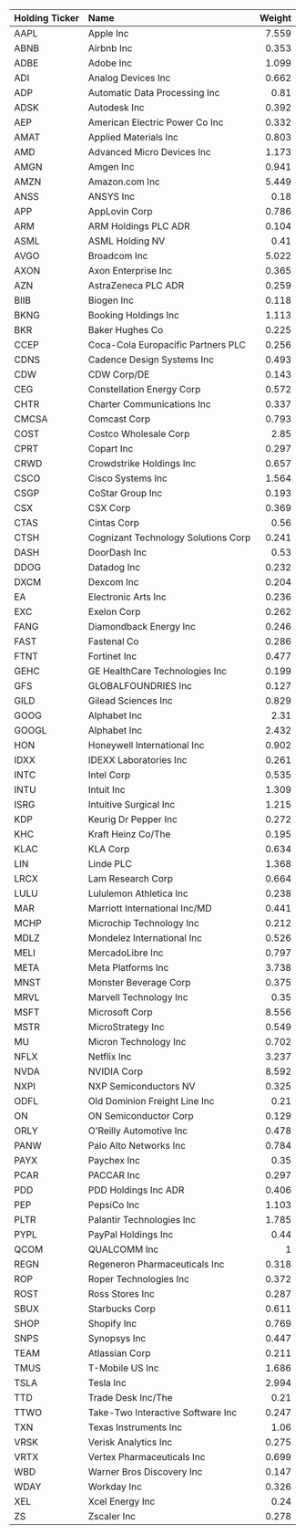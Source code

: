 | Holding Ticker   | Name                                |   Weight |
|:-----------------|:------------------------------------|---------:|
| AAPL             | Apple Inc                           |    7.559 |
| ABNB             | Airbnb Inc                          |    0.353 |
| ADBE             | Adobe Inc                           |    1.099 |
| ADI              | Analog Devices Inc                  |    0.662 |
| ADP              | Automatic Data Processing Inc       |    0.81  |
| ADSK             | Autodesk Inc                        |    0.392 |
| AEP              | American Electric Power Co Inc      |    0.332 |
| AMAT             | Applied Materials Inc               |    0.803 |
| AMD              | Advanced Micro Devices Inc          |    1.173 |
| AMGN             | Amgen Inc                           |    0.941 |
| AMZN             | Amazon.com Inc                      |    5.449 |
| ANSS             | ANSYS Inc                           |    0.18  |
| APP              | AppLovin Corp                       |    0.786 |
| ARM              | ARM Holdings PLC ADR                |    0.104 |
| ASML             | ASML Holding NV                     |    0.41  |
| AVGO             | Broadcom Inc                        |    5.022 |
| AXON             | Axon Enterprise Inc                 |    0.365 |
| AZN              | AstraZeneca PLC ADR                 |    0.259 |
| BIIB             | Biogen Inc                          |    0.118 |
| BKNG             | Booking Holdings Inc                |    1.113 |
| BKR              | Baker Hughes Co                     |    0.225 |
| CCEP             | Coca-Cola Europacific Partners PLC  |    0.256 |
| CDNS             | Cadence Design Systems Inc          |    0.493 |
| CDW              | CDW Corp/DE                         |    0.143 |
| CEG              | Constellation Energy Corp           |    0.572 |
| CHTR             | Charter Communications Inc          |    0.337 |
| CMCSA            | Comcast Corp                        |    0.793 |
| COST             | Costco Wholesale Corp               |    2.85  |
| CPRT             | Copart Inc                          |    0.297 |
| CRWD             | Crowdstrike Holdings Inc            |    0.657 |
| CSCO             | Cisco Systems Inc                   |    1.564 |
| CSGP             | CoStar Group Inc                    |    0.193 |
| CSX              | CSX Corp                            |    0.369 |
| CTAS             | Cintas Corp                         |    0.56  |
| CTSH             | Cognizant Technology Solutions Corp |    0.241 |
| DASH             | DoorDash Inc                        |    0.53  |
| DDOG             | Datadog Inc                         |    0.232 |
| DXCM             | Dexcom Inc                          |    0.204 |
| EA               | Electronic Arts Inc                 |    0.236 |
| EXC              | Exelon Corp                         |    0.262 |
| FANG             | Diamondback Energy Inc              |    0.246 |
| FAST             | Fastenal Co                         |    0.286 |
| FTNT             | Fortinet Inc                        |    0.477 |
| GEHC             | GE HealthCare Technologies Inc      |    0.199 |
| GFS              | GLOBALFOUNDRIES Inc                 |    0.127 |
| GILD             | Gilead Sciences Inc                 |    0.829 |
| GOOG             | Alphabet Inc                        |    2.31  |
| GOOGL            | Alphabet Inc                        |    2.432 |
| HON              | Honeywell International Inc         |    0.902 |
| IDXX             | IDEXX Laboratories Inc              |    0.261 |
| INTC             | Intel Corp                          |    0.535 |
| INTU             | Intuit Inc                          |    1.309 |
| ISRG             | Intuitive Surgical Inc              |    1.215 |
| KDP              | Keurig Dr Pepper Inc                |    0.272 |
| KHC              | Kraft Heinz Co/The                  |    0.195 |
| KLAC             | KLA Corp                            |    0.634 |
| LIN              | Linde PLC                           |    1.368 |
| LRCX             | Lam Research Corp                   |    0.664 |
| LULU             | Lululemon Athletica Inc             |    0.238 |
| MAR              | Marriott International Inc/MD       |    0.441 |
| MCHP             | Microchip Technology Inc            |    0.212 |
| MDLZ             | Mondelez International Inc          |    0.526 |
| MELI             | MercadoLibre Inc                    |    0.797 |
| META             | Meta Platforms Inc                  |    3.738 |
| MNST             | Monster Beverage Corp               |    0.375 |
| MRVL             | Marvell Technology Inc              |    0.35  |
| MSFT             | Microsoft Corp                      |    8.556 |
| MSTR             | MicroStrategy Inc                   |    0.549 |
| MU               | Micron Technology Inc               |    0.702 |
| NFLX             | Netflix Inc                         |    3.237 |
| NVDA             | NVIDIA Corp                         |    8.592 |
| NXPI             | NXP Semiconductors NV               |    0.325 |
| ODFL             | Old Dominion Freight Line Inc       |    0.21  |
| ON               | ON Semiconductor Corp               |    0.129 |
| ORLY             | O'Reilly Automotive Inc             |    0.478 |
| PANW             | Palo Alto Networks Inc              |    0.784 |
| PAYX             | Paychex Inc                         |    0.35  |
| PCAR             | PACCAR Inc                          |    0.297 |
| PDD              | PDD Holdings Inc ADR                |    0.406 |
| PEP              | PepsiCo Inc                         |    1.103 |
| PLTR             | Palantir Technologies Inc           |    1.785 |
| PYPL             | PayPal Holdings Inc                 |    0.44  |
| QCOM             | QUALCOMM Inc                        |    1     |
| REGN             | Regeneron Pharmaceuticals Inc       |    0.318 |
| ROP              | Roper Technologies Inc              |    0.372 |
| ROST             | Ross Stores Inc                     |    0.287 |
| SBUX             | Starbucks Corp                      |    0.611 |
| SHOP             | Shopify Inc                         |    0.769 |
| SNPS             | Synopsys Inc                        |    0.447 |
| TEAM             | Atlassian Corp                      |    0.211 |
| TMUS             | T-Mobile US Inc                     |    1.686 |
| TSLA             | Tesla Inc                           |    2.994 |
| TTD              | Trade Desk Inc/The                  |    0.21  |
| TTWO             | Take-Two Interactive Software Inc   |    0.247 |
| TXN              | Texas Instruments Inc               |    1.06  |
| VRSK             | Verisk Analytics Inc                |    0.275 |
| VRTX             | Vertex Pharmaceuticals Inc          |    0.699 |
| WBD              | Warner Bros Discovery Inc           |    0.147 |
| WDAY             | Workday Inc                         |    0.326 |
| XEL              | Xcel Energy Inc                     |    0.24  |
| ZS               | Zscaler Inc                         |    0.278 |